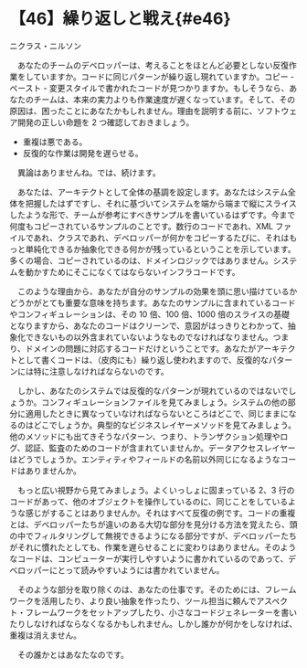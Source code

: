 # 【46】繰り返しと戦え{#e46}

<div class="author">ニクラス・ニルソン</div>

　あなたのチームのデベロッパーは、考えることをほとんど必要としない反復作業をしていますか。コードに同じパターンが繰り返し現れていますか。コピー - ペースト - 変更スタイルで書かれたコードが見つかりますか。もしそうなら、あなたのチームは、本来の実力よりも作業速度が遅くなっています。そして、その原因は、困ったことにあなたかもしれません。理由を説明する前に、ソフトウェア開発の正しい命題を 2 つ確認しておきましょう。

* 重複は悪である。
* 反復的な作業は開発を遅らせる。

　異論はありませんね。では、続けます。

　あなたは、アーキテクトとして全体の基調を設定します。あなたはシステム全体を把握したはずですし、それに基づいてシステムを端から端まで縦にスライスしたような形で、チームが参考にすべきサンプルを書いているはずです。今まで何度もコピーされているサンプルのことです。数行のコードであれ、XML ファイルであれ、クラスであれ、デベロッパーが何かをコピーするたびに、それはもっと単純化できるか抽象化できる何かが残っているということを示しています。多くの場合、コピーされているのは、ドメインロジックではありません。システムを動かすためにそこになくてはならないインフラコードです。

　このような理由から、あなたが自分のサンプルの効果を頭に思い描けているかどうかがとても重要な意味を持ちます。あなたのサンプルに含まれているコードやコンフィギュレーションは、その 10 倍、100 倍、1000 倍のスライスの基礎となりますから、あなたのコードはクリーンで、意図がはっきりとわかって、抽象化できないもの以外含まれていないようなものでなければなりません。つまり、ドメインの問題に対応するコードだけということです。あなたがアーキテクトとして書くコードは、（皮肉にも）繰り返し使われますので、反復的なパターンには特に注意しなければならないのです。

　しかし、あなたのシステムでは反復的なパターンが現れているのではないでしょうか。コンフィギュレーションファイルを見てみましょう。システムの他の部分に適用したときに異なっていなければならないところはどこで、同じままになるのはどこでしょうか。典型的なビジネスレイヤーメソッドを見てみましょう。他のメソッドにも出てきそうなパターン、つまり、トランザクション処理やログ、認証、監査のためのコードが含まれていませんか。データアクセスレイヤーはどうでしょうか。エンティティやフィールドの名前以外同じになるようなコードはありませんか。

　もっと広い視野から見てみましょう。よくいっしょに固まっている 2、3 行のコードがあって、他のオブジェクトを操作しているのに、同じことをしているような感じがすることはありませんか。それはすべて反復の例です。コードの重複とは、デベロッパーたちが違いのある大切な部分を見分ける方法を覚えたら、頭の中でフィルタリングして無視できるようになる部分ですが、デベロッパーたちがそれに慣れたとしても、作業を遅らせることに変わりはありません。そのようなコードは、コンピューターが実行しやすいように書かれているのであって、デベロッパーにとって読みやすいようには書かれていません。

　そのような部分を取り除くのは、あなたの仕事です。そのためには、フレームワークを活用したり、より良い抽象を作ったり、ツール担当に頼んでアスペクト・フレームワークをセットアップしたり、小さなコードジェネレーターを書いたりしなければならなくなるかもしれません。しかし誰かが何かをしなければ、重複は消えません。

　その誰かとはあなたなのです。
